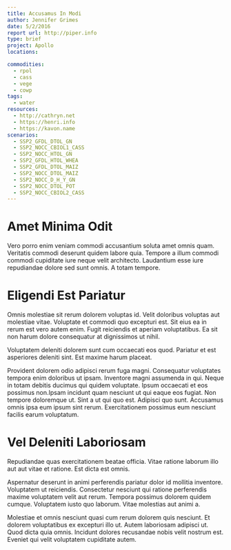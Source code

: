 ```yaml
---
title: Accusamus In Modi
author: Jennifer Grimes
date: 5/2/2016
report url: http://piper.info
type: brief
project: Apollo
locations:

commodities:
  - rpol
  - cass
  - vege
  - cowp
tags:
  - water
resources:
  - http://cathryn.net
  - https://henri.info
  - https://kavon.name
scenarios:
  - SSP2_GFDL_DTOL_GN
  - SSP2_NOCC_CBIOL1_CASS
  - SSP2_NOCC_HTOL_GN
  - SSP2_GFDL_HTOL_WHEA
  - SSP2_GFDL_DTOL_MAIZ
  - SSP2_NOCC_DTOL_MAIZ
  - SSP2_NOCC_D_H_Y_GN
  - SSP2_NOCC_DTOL_POT
  - SSP2_NOCC_CBIOL2_CASS
---
```

# Amet Minima Odit
Vero porro enim veniam commodi accusantium soluta amet omnis quam. Veritatis commodi deserunt quidem labore quia. Tempore a illum commodi commodi cupiditate iure neque velit architecto. Laudantium esse iure repudiandae dolore sed sunt omnis. A totam tempore.

# Eligendi Est Pariatur
Omnis molestiae sit rerum dolorem voluptas id. Velit doloribus voluptas aut molestiae vitae. Voluptate et commodi quo excepturi est. Sit eius ea in rerum est vero autem enim. Fugit reiciendis et aperiam voluptatibus. Ea sit non harum dolore consequatur at dignissimos ut nihil.
 Voluptatem deleniti dolorem sunt cum occaecati eos quod. Pariatur et est asperiores deleniti sint. Est maxime harum placeat.
 Provident dolorem odio adipisci rerum fuga magni. Consequatur voluptates tempora enim doloribus ut ipsam. Inventore magni assumenda in qui. Neque in totam debitis ducimus qui quidem voluptate. Ipsum occaecati et eos possimus non.Ipsam incidunt quam nesciunt ut qui eaque eos fugiat. Non tempore doloremque ut. Sint a ut qui quo est. Adipisci quo sunt. Accusamus omnis ipsa eum ipsum sint rerum. Exercitationem possimus eum nesciunt facilis earum voluptatum.

# Vel Deleniti Laboriosam
Repudiandae quas exercitationem beatae officia. Vitae ratione laborum illo aut aut vitae et ratione. Est dicta est omnis.
 Aspernatur deserunt in animi perferendis pariatur dolor id mollitia inventore. Voluptatem ut reiciendis. Consectetur nesciunt qui ratione perferendis maxime voluptatem velit aut rerum. Tempora possimus dolorem quidem cumque. Voluptatem iusto quo laborum. Vitae molestias aut animi a.
 Molestiae et omnis nesciunt quasi cum rerum dolorem quis nesciunt. Et dolorem voluptatibus ex excepturi illo ut. Autem laboriosam adipisci ut. Quod dicta quia omnis. Incidunt dolores recusandae nobis velit nostrum est. Eveniet qui velit voluptatem cupiditate autem.

